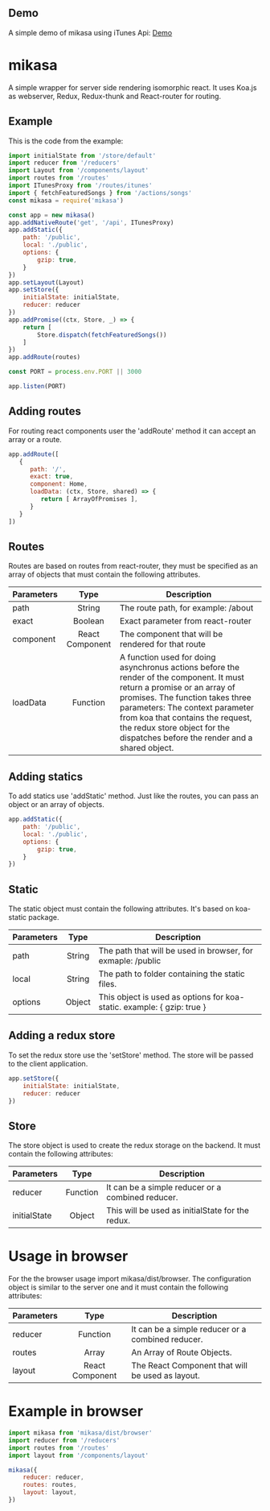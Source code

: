 ## Demo
A simple demo of mikasa using iTunes Api: [Demo](https://mikasa-app.herokuapp.com)

# mikasa
A simple wrapper for server side rendering isomorphic react. It uses Koa.js as webserver, Redux, Redux-thunk and React-router for routing.

## Example
This is the code from the example:
```javascript
import initialState from '/store/default'
import reducer from '/reducers'
import Layout from '/components/layout'
import routes from '/routes'
import ITunesProxy from '/routes/itunes'
import { fetchFeaturedSongs } from '/actions/songs'
const mikasa = require('mikasa')

const app = new mikasa()
app.addNativeRoute('get', '/api', ITunesProxy)
app.addStatic({
    path: '/public',
    local: './public',
    options: {
        gzip: true,
    }
})
app.setLayout(Layout)
app.setStore({
    initialState: initialState,
    reducer: reducer
})
app.addPromise((ctx, Store, _) => {
    return [
        Store.dispatch(fetchFeaturedSongs())
    ]
})
app.addRoute(routes)

const PORT = process.env.PORT || 3000

app.listen(PORT)
```

## Adding routes
For routing react components user the 'addRoute' method it can accept an array or a route.
```javascript
app.addRoute([
   {
      path: '/',
      exact: true,
      component: Home,
      loadData: (ctx, Store, shared) => {
         return [ ArrayOfPromises ],
      }
   }
])
```

## Routes
Routes are based on routes from react-router, they must be specified as an array of objects that must contain the following attributes.

| Parameters    | Type               | Description  |
| ------------- |:------------------:| ----- |
| path          | String             | The route path, for example: /about |
| exact        | Boolean              | Exact parameter from react-router |
| component        | React Component             | The component that will be rendered for that route |
| loadData        | Function    | A function used for doing asynchronus actions before the render of the component. It must return a promise or an array of promises. The function takes three parameters: The context parameter from koa that contains the request, the redux store object for the dispatches before the render and a shared object.  |

## Adding statics
To add statics use 'addStatic' method. Just like the routes, you can pass an object or an array of objects.
```javascript
app.addStatic({
    path: '/public',
    local: './public',
    options: {
        gzip: true,
    }
})
```

## Static
The static object must contain the following attributes. It's based on koa-static package.

| Parameters    | Type               | Description  |
| ------------- |:------------------:| ----- |
| path          | String             | The path that will be used in browser, for exmaple: /public |
| local        | String              | The path to folder containing the static files. |
| options        | Object            | This object is used as options for koa-static. example: { gzip: true } |

## Adding a redux store
To set the redux store use the 'setStore' method. The store will be passed to the client application.
```javascript
app.setStore({
    initialState: initialState,
    reducer: reducer
})
```


## Store
The store object is used to create the redux storage on the backend. It must contain the following attributes:

| Parameters    | Type               | Description  |
| ------------- |:------------------:| ----- |
| reducer          | Function             | It can be a simple reducer or a combined reducer. |
| initialState        | Object              | This will be used as initialState for the redux. |

# Usage in browser
For the the browser usage import mikasa/dist/browser. The configuration object is similar to the server one and it must contain the following attributes:

| Parameters    | Type               | Description  |
| ------------- |:------------------:| ----- |
| reducer          | Function        | It can be a simple reducer or a combined reducer. |
| routes        | Array              | An Array of Route Objects. |
| layout        | React Component    | The React Component that will be used as layout. |

# Example in browser

```javascript
import mikasa from 'mikasa/dist/browser'
import reducer from '/reducers'
import routes from '/routes'
import layout from '/components/layout'

mikasa({
    reducer: reducer,
    routes: routes,
    layout: layout,
})
```

